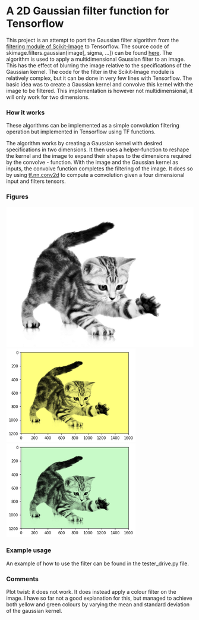 # A 2D Gaussian filter function for Tensorflow

This project is an attempt to port the Gaussian filter algorithm from the [filtering module of Scikit-Image](https://scikit-image.org/docs/stable/api/skimage.filters.html) to Tensorflow. The source code of skimage.filters.gaussian(image[, sigma, …]) can be found [here](https://github.com/scikit-image/scikit-image/blob/v0.16.1/skimage/filters/_gaussian.py#L12). The algorithm is used to apply a multidimensional Gaussian filter to an image. This has the effect of blurring the image relative to the specifications of the Gaussian kernel. The code for the filter in the Scikit-Image module is relatively complex, but it can be done in very few lines with Tensorflow. The basic idea was to create a Gaussian kernel and convolve this kernel with the image to be filtered. This implementation is however not multidimensional, it will only work for two dimensions. 

### How it works
These algorithms can be implemented as a simple convolution filtering operation but implemented in
Tensorflow using TF functions.

The algorithm works by creating a Gaussian kernel with desired specifications in two dimensions. It then uses a helper-function to reshape the kernel and the image to expand their shapes to the dimensions required by the convolve - function. With the image and the Gaussian kernel as inputs, the convolve function completes the filtering of the image. It does so by using [tf.nn.conv2d](https://www.tensorflow.org/api_docs/python/tf/nn/conv2d) to compute a convolution given a four dimensional input and filters tensors. 


### Figures
![Gray kitten](resources/gray_kitten.jpg)
![Yellow kitten](resources/yellow_kitten.png)
![Green kitten](resources/green_kitten.png)


### Example usage

An example of how to use the filter can be found in the tester_drive.py file. 

### Comments
Plot twist: it does not work. It does instead apply a colour filter on the image. I have so far not a good explanation for this, but managed to achieve both yellow and green colours by varying the mean and standard deviation of the gaussian kernel. 